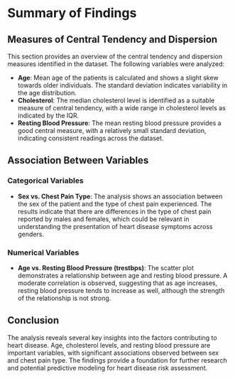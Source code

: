 # Summary of Findings

## Measures of Central Tendency and Dispersion

This section provides an overview of the central tendency and dispersion measures identified in the dataset. The following variables were analyzed:

- **Age**: Mean age of the patients is calculated and shows a slight skew towards older individuals. The standard deviation indicates variability in the age distribution.
- **Cholesterol**: The median cholesterol level is identified as a suitable measure of central tendency, with a wide range in cholesterol levels as indicated by the IQR.
- **Resting Blood Pressure**: The mean resting blood pressure provides a good central measure, with a relatively small standard deviation, indicating consistent readings across the dataset.

## Association Between Variables

### Categorical Variables
- **Sex vs. Chest Pain Type**: The analysis shows an association between the sex of the patient and the type of chest pain experienced. The results indicate that there are differences in the type of chest pain reported by males and females, which could be relevant in understanding the presentation of heart disease symptoms across genders.
  
### Numerical Variables
- **Age vs. Resting Blood Pressure (trestbps)**: The scatter plot demonstrates a relationship between age and resting blood pressure. A moderate correlation is observed, suggesting that as age increases, resting blood pressure tends to increase as well, although the strength of the relationship is not strong.

## Conclusion

The analysis reveals several key insights into the factors contributing to heart disease. Age, cholesterol levels, and resting blood pressure are important variables, with significant associations observed between sex and chest pain type. The findings provide a foundation for further research and potential predictive modeling for heart disease risk assessment.
